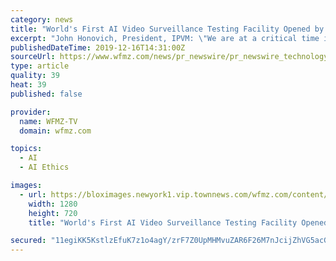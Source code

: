 ```yaml
---
category: news
title: "World's First AI Video Surveillance Testing Facility Opened by IPVM"
excerpt: "John Honovich, President, IPVM: \"We are at a critical time in the global surveillance industry- advanced technological claims threatens privacy and ethics, leaving many organizations in search of accurate information. Increasingly, security products claim to include AI, deep learning, and facial recognition- but our testing shows many perform ..."
publishedDateTime: 2019-12-16T14:31:00Z
sourceUrl: https://www.wfmz.com/news/pr_newswire/pr_newswire_technology/world-s-first-ai-video-surveillance-testing-facility-opened-by/article_5eb2e2af-62eb-5db4-8f78-235a7726f83d.html
type: article
quality: 39
heat: 39
published: false

provider:
  name: WFMZ-TV
  domain: wfmz.com

topics:
  - AI
  - AI Ethics

images:
  - url: https://bloximages.newyork1.vip.townnews.com/wfmz.com/content/tncms/custom/image/b9818ac0-ee9a-11e9-8e9f-a3b831b71481.jpg
    width: 1280
    height: 720
    title: "World's First AI Video Surveillance Testing Facility Opened by IPVM"

secured: "11egiKK5KstlzEfuK7z1o4agY/zrF7Z0UpMHMvuZAR6F26M7nJcijZhVG5acGmqNDf73RzeEv5fdQAPNeEpBgCVR8YlJp4kozVZh0K8zpF0KxuChT1ZO7s3Mauc02xuffB20li4IqzDRYh+wVJcbJQGDKfXFpKQAZ2HAzaO7HdOMEUbCAZJ94YNhQVKR46dH8urylPkxNB2rm8B3VQ0tpSVebY36y5P651HPR9tdlRQSIkn0o9P20iyJLoThteSJZHrvUEnKCEGmjIGI/qGFMg==;1jiwZ2iqqmQMjLBCBUMb+Q=="
---
```


